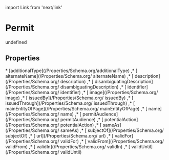 import Link from 'next/link'
# Permit

undefined

## Properties

<Grid>
* [additionalType](/Properties/Schema.org/additionalType)
,* [ alternateName](/Properties/Schema.org/ alternateName)
,* [ description](/Properties/Schema.org/ description)
,* [ disambiguatingDescription](/Properties/Schema.org/ disambiguatingDescription)
,* [ identifier](/Properties/Schema.org/ identifier)
,* [ image](/Properties/Schema.org/ image)
,* [ issuedBy](/Properties/Schema.org/ issuedBy)
,* [ issuedThrough](/Properties/Schema.org/ issuedThrough)
,* [ mainEntityOfPage](/Properties/Schema.org/ mainEntityOfPage)
,* [ name](/Properties/Schema.org/ name)
,* [ permitAudience](/Properties/Schema.org/ permitAudience)
,* [ potentialAction](/Properties/Schema.org/ potentialAction)
,* [ sameAs](/Properties/Schema.org/ sameAs)
,* [ subjectOf](/Properties/Schema.org/ subjectOf)
,* [ url](/Properties/Schema.org/ url)
,* [ validFor](/Properties/Schema.org/ validFor)
,* [ validFrom](/Properties/Schema.org/ validFrom)
,* [ validIn](/Properties/Schema.org/ validIn)
,* [ validUntil](/Properties/Schema.org/ validUntil)

</Grid>

